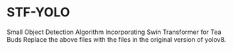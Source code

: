 # STF-YOLO
Small Object Detection Algorithm Incorporating Swin Transformer for Tea Buds
Replace the above files with the files in the original version of yolov8.
